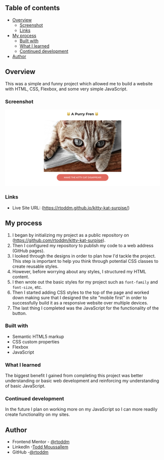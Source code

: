 ## Table of contents

- [Overview](#overview)
  - [Screenshot](#screenshot)
  - [Links](#links)
- [My process](#my-process)
  - [Built with](#built-with)
  - [What I learned](#what-i-learned)
  - [Continued development](#continued-development)
- [Author](#author)

## Overview

This was a simple and funny project which allowed me to build a website with HTML, CSS, Flexbox, and some very simple JavaScript.

### Screenshot

![](img/kitty-kat-surprise-screenshot.png)

### Links

- Live Site URL: (https://rtoddm.github.io/kitty-kat-surpise/)

## My process

1. I began by initializing my project as a public repository on (https://github.com/rtoddm/kitty-kat-surpise).
2. Then I configured my repository to publish my code to a web address (GitHub pages).
3. I looked through the designs in order to plan how I'd tackle the project. This step is important to help you think through potential CSS classes to create reusable styles.
4. However, before worrying about any styles, I structured my HTML content.
5. I then wrote out the basic styles for my project such as `font-family` and `font-size`, etc.
6. Then I started adding CSS styles to the top of the page and worked down making sure that I designed the site "mobile first" in order to successfully build it as a responsive website over multiple devices.
7. The last thing I completed was the JavaScript for the functionality of the button.

### Built with

- Semantic HTML5 markup
- CSS custom properties
- Flexbox
- JavaScript

### What I learned

The biggest benefit I gained from completing this project was better understanding or basic web development and reinforcing my understanding of basic JavaScript.

### Continued development

In the future I plan on working more on my JavaScript so I can more readily create functionality on my sites.

## Author

- Frontend Mentor - [@rtoddm](https://www.frontendmentor.io/profile/rtoddm)
- LinkedIn -[Todd Moussallem](https://www.linkedin.com/in/todd-m-1a7aa8215)
- GitHub -[@rtoddm](https://rtoddm.github.io/git-repo-gallery/)
